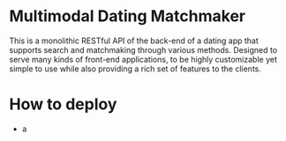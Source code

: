 # Multimodal Dating Matchmaker

This is a monolithic RESTful API of the back-end of a dating app that supports 
search and matchmaking through various methods. Designed to serve many kinds of 
front-end applications, to be highly customizable yet simple to use while also 
providing a rich set of features to the clients.

# How to deploy

- a
